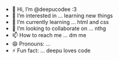 - 👋 Hi, I’m @deepucodee :3
- 👀 I’m interested in ... learning new things 
- 🌱 I’m currently learning ... html and css 
- 💞️ I’m looking to collaborate on ... nthg 
- 📫 How to reach me ... dm me
- 😄 Pronouns: ...
- ⚡ Fun fact: ... deepu loves code

<!---
deepucodee/deepucodee is a ✨ special ✨ repository because its `README.md` (this file) appears on your GitHub profile.
You can click the Preview link to take a look at your changes.
--->
